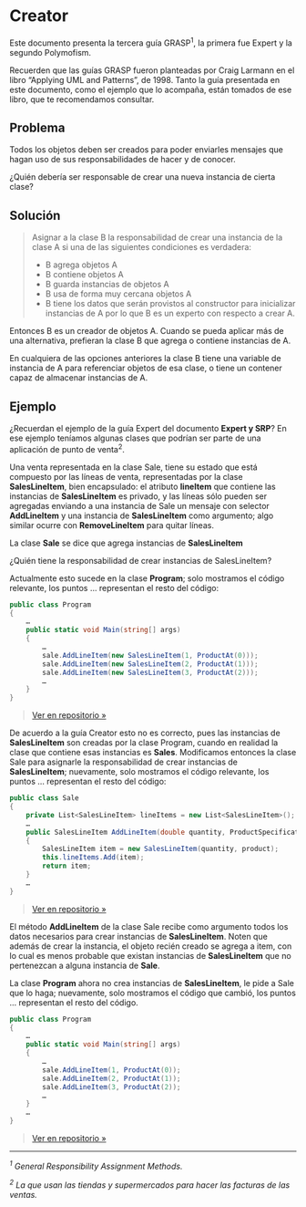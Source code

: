 # Creator

Este documento presenta la tercera guía GRASP<sup>1</sup>, la primera fue Expert y la segundo Polymofism.

Recuerden que las guías GRASP fueron planteadas por Craig Larmann en el libro
“Applying UML and Patterns”, de 1998. Tanto la guía presentada en este documento,
como el ejemplo que lo acompaña, están tomados de ese libro, que te recomendamos
consultar.

## Problema

Todos los objetos deben ser creados para poder enviarles mensajes que hagan uso de sus responsabilidades de hacer y de conocer.

¿Quién debería ser responsable de crear una nueva instancia de cierta clase?

## Solución

>Asignar a la clase B la responsabilidad de crear una instancia de la clase A si una de las siguientes condiciones es verdadera:
> - B agrega objetos A
> - B contiene objetos A
> - B guarda instancias de objetos A
> - B usa de forma muy cercana objetos A
> - B tiene los datos que serán provistos al constructor para inicializar instancias de A por lo que B es un experto con respecto a crear A.

Entonces B es un creador de objetos A. Cuando se pueda aplicar más de una alternativa, prefieran la clase B que agrega o contiene instancias de A.

En cualquiera de las opciones anteriores la clase B tiene una variable de instancia de A para referenciar objetos de esa clase, o tiene un contener capaz de almacenar instancias de A.

## Ejemplo

¿Recuerdan el ejemplo de la guía Expert del documento **Expert y SRP**? En ese
ejemplo teníamos algunas clases que podrían ser parte de una aplicación de punto
de venta<sup>2</sup>.

Una venta representada en la clase Sale, tiene su estado que está compuesto por las líneas de venta, representadas por la clase **SalesLineItem**, bien encapsulado: el atributo **lineItem** que contiene las instancias de **SalesLineItem** es privado, y las líneas sólo pueden ser agregadas enviando a una instancia de Sale un mensaje con selector **AddLineItem** y una instancia de **SalesLineItem** como argumento; algo similar ocurre con **RemoveLineItem** para quitar líneas.

La clase **Sale** se dice que agrega instancias de **SalesLineItem**

¿Quién tiene la responsabilidad de crear instancias de SalesLineItem?

Actualmente esto sucede en la clase **Program**; solo mostramos el código relevante, los puntos … representan el resto
del código:

```c#
public class Program
{
    …
    public static void Main(string[] args)
    {
        …
        sale.AddLineItem(new SalesLineItem(1, ProductAt(0)));
        sale.AddLineItem(new SalesLineItem(2, ProductAt(1)));
        sale.AddLineItem(new SalesLineItem(3, ProductAt(2)));
        …
    }
}
```

> [Ver en repositorio »](https://github.com/ucudal/PII_Creator_And_OCP/blob/master/v1/Program.cs)

De acuerdo a la guía Creator esto no es correcto, pues las instancias de **SalesLineItem** son creadas por la clase Program, cuando en realidad la clase que contiene esas instancias es **Sales**. Modificamos entonces la clase Sale para asignarle la responsabilidad de crear instancias de **SalesLineItem**; nuevamente, solo mostramos el código relevante, los puntos … representan el resto del código:

```c#
public class Sale
{
    private List<SalesLineItem> lineItems = new List<SalesLineItem>();
    …
    public SalesLineItem AddLineItem(double quantity, ProductSpecification product)
    {
        SalesLineItem item = new SalesLineItem(quantity, product);
        this.lineItems.Add(item);
        return item;
    }
    …
}
```
> [Ver en repositorio »](https://github.com/ucudal/PII_Creator_And_OCP/blob/master/v2/Sale.cs)

El método **AddLineItem** de la clase Sale recibe como argumento todos los datos necesarios para crear instancias de **SalesLineItem**. Noten que además de crear la instancia, el objeto recién creado se agrega a item, con lo cual es menos probable que existan instancias de **SalesLineItem** que no pertenezcan a alguna instancia de **Sale**.

La clase **Program** ahora no crea instancias de **SalesLineItem**, le pide a Sale que lo haga; nuevamente, solo mostramos el código que cambió, los puntos … representan el resto del código.

```c#
public class Program
{
    …
    public static void Main(string[] args)
    {
        …
        sale.AddLineItem(1, ProductAt(0));
        sale.AddLineItem(2, ProductAt(1));
        sale.AddLineItem(3, ProductAt(2));
        …
    }
    …
}
```
> [Ver en repositorio »](https://github.com/ucudal/PII_Creator_And_OCP/blob/master/v2/Program.cs)

*****

_<sup>1</sup> General Responsibility Assignment Methods._

_<sup>2</sup> La que usan las tiendas y supermercados para hacer las facturas de las ventas._
